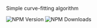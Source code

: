 Simple curve-fitting algorithm

![NPM Version](https://img.shields.io/npm/v/datafit)
![NPM Downloads](https://img.shields.io/npm/dt/datafit)